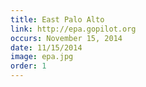 ```yaml
---
title: East Palo Alto
link: http://epa.gopilot.org
occurs: November 15, 2014
date: 11/15/2014
image: epa.jpg
order: 1
---
```

